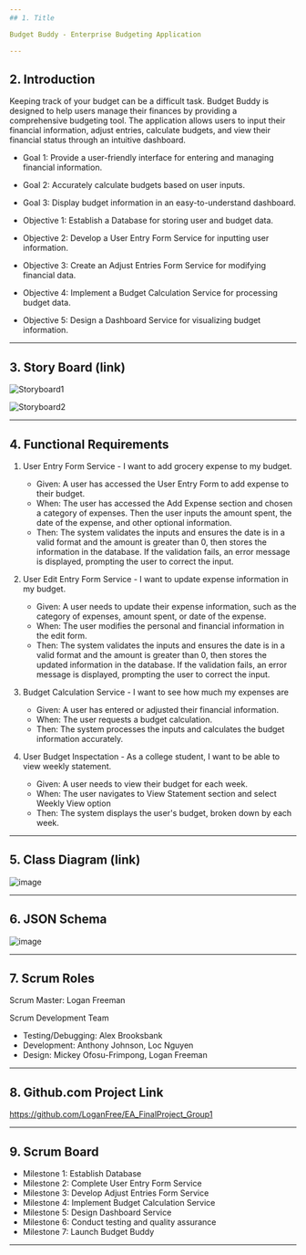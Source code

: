 ```yaml
---
## 1. Title

Budget Buddy - Enterprise Budgeting Application

---
```


## 2. Introduction

Keeping track of your budget can be a difficult task. Budget Buddy is designed to help users manage their finances by providing a comprehensive budgeting tool. The application allows users to input their financial information, adjust entries, calculate budgets, and view their financial status through an intuitive dashboard.

- Goal 1: Provide a user-friendly interface for entering and managing financial information.
- Goal 2: Accurately calculate budgets based on user inputs.
- Goal 3: Display budget information in an easy-to-understand dashboard.

- Objective 1: Establish a Database for storing user and budget data.
- Objective 2: Develop a User Entry Form Service for inputting user information.
- Objective 3: Create an Adjust Entries Form Service for modifying financial data.
- Objective 4: Implement a Budget Calculation Service for processing budget data.
- Objective 5: Design a Dashboard Service for visualizing budget information.
---
## 3. Story Board (link)

![Storyboard1](https://github.com/user-attachments/assets/21045234-ab53-41e7-8b18-d45a23b6e41b)

![Storyboard2](https://github.com/user-attachments/assets/1dc1e34b-cf24-4c7d-86f5-1d841b323b4d)

---

## 4. Functional Requirements 
1. User Entry Form Service - I want to add grocery expense to my budget.
   - Given: A user has accessed the User Entry Form to add expense to their budget.
   - When: The user has accessed the Add Expense section and chosen a category of expenses. Then the user inputs the amount spent, the date of the expense, and other optional information.
   - Then: The system validates the inputs and ensures the date is in a valid format and the amount is greater than 0, then stores the information in the database. If the validation fails, an error message is displayed, prompting the user to correct the input.
  
2. User Edit Entry Form Service - I want to update expense information in my budget.
   - Given: A user needs to update their expense information, such as the category of expenses, amount spent, or date of the expense.
   - When: The user modifies the personal and financial information in the edit form.
   - Then: The system validates the inputs and ensures the date is in a valid format and the amount is greater than 0, then stores the updated information in the database. If the validation fails, an error message is displayed, prompting the user to correct the input.

3. Budget Calculation Service - I want to see how much my expenses are
   - Given: A user has entered or adjusted their financial information.
   - When: The user requests a budget calculation.
   - Then: The system processes the inputs and calculates the budget information accurately.
  
4. User Budget Inspectation - As a college student, I want to be able to view weekly statement.
   - Given: A user needs to view their budget for each week.
   - When: The user navigates to View Statement section and select Weekly View option
   - Then: The system displays the user's budget, broken down by each week.

---
## 5. Class Diagram (link)

![image](https://github.com/user-attachments/assets/bfbce214-beb2-44f3-8805-ebc03e63c4cd)

---
## 6. JSON Schema

![image](https://github.com/user-attachments/assets/bc150e81-86d6-4ed7-8854-54eda50adbf4)

---
## 7. Scrum Roles

Scrum Master: Logan Freeman

Scrum Development Team
   - Testing/Debugging: Alex Brooksbank 
   - Development: Anthony Johnson, Loc Nguyen
   - Design: Mickey Ofosu-Frimpong, Logan Freeman

---
## 8. Github.com Project Link

https://github.com/LoganFree/EA_FinalProject_Group1

---
## 9. Scrum Board

- Milestone 1: Establish Database
- Milestone 2: Complete User Entry Form Service 
- Milestone 3: Develop Adjust Entries Form Service 
- Milestone 4: Implement Budget Calculation Service 
- Milestone 5: Design Dashboard Service 
- Milestone 6: Conduct testing and quality assurance 
- Milestone 7: Launch Budget Buddy 

---
